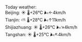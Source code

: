 Today weather:  
Beijing: ☀️   🌡️+26°C 🌬️←4km/h  
Tianjin: ⛅️  🌡️+28°C 🌬️↑11km/h  
Shijiazhuang: ☀️   🌡️+26°C 🌬️↘4km/h  
Tangshan: ☀️   🌡️+25°C 🌬️↖4km/h  
